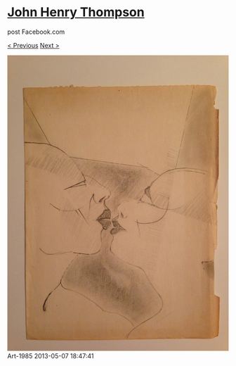 # [John Henry Thompson](../README.md)
post Facebook.com

[< Previous](2013-05-07-7.md) [Next >](2013-05-03-1.md)

[![](../media/2013-05-07/Art-1992.jpg)](../README.md)
Art-1985
2013-05-07 18:47:41